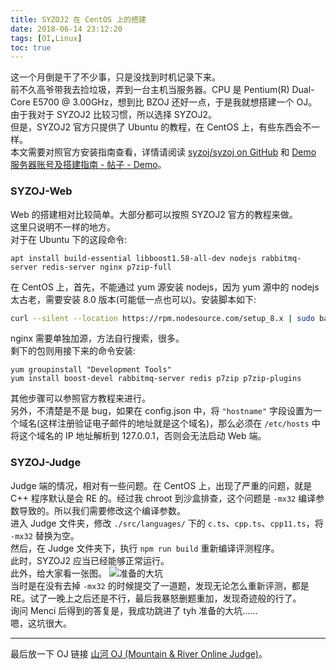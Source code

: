 ```yaml
---
title: SYZOJ2 在 CentOS 上的搭建
date: 2018-06-14 23:12:20
tags: [OI,Linux]
toc: true
---
```

这一个月倒是干了不少事，只是没找到时机记录下来。  
前不久高爷带我去捡垃圾，弄到一台主机当服务器。CPU 是 Pentium(R) Dual-Core E5700 @ 3.00GHz，想到比 BZOJ 还好一点，于是我就想搭建一个 OJ。  
由于我对于 SYZOJ2 比较习惯，所以选择 SYZOJ2。  
但是，SYZOJ2 官方只提供了 Ubuntu 的教程，在 CentOS 上，有些东西会不一样。  
本文需要对照官方安装指南查看，详情请阅读 [syzoj/syzoj on GitHub](https://github.com/syzoj/syzoj/) 和 [Demo 服务器账号及搭建指南 - 帖子 - Demo](https://syzoj-demo.t123yh.xyz:20170/article/1)。

### SYZOJ-Web
Web 的搭建相对比较简单。大部分都可以按照 SYZOJ2 官方的教程来做。  
这里只说明不一样的地方。  
对于在 Ubuntu 下的这段命令:
```
apt install build-essential libboost1.58-all-dev nodejs rabbitmq-server redis-server nginx p7zip-full
```
在 CentOS 上，首先，不能通过 yum 源安装 nodejs，因为 yum 源中的 nodejs 太古老，需要安装 8.0 版本(可能低一点也可以)。安装脚本如下:
```bash
curl --silent --location https://rpm.nodesource.com/setup_8.x | sudo bash -
```
nginx 需要单独加源，方法自行搜索，很多。  
剩下的包则用接下来的命令安装:
```
yum groupinstall "Development Tools"
yum install boost-devel rabbitmq-server redis p7zip p7zip-plugins
```
其他步骤可以参照官方教程来进行。  
另外，不清楚是不是 bug，如果在 config.json 中，将 `"hostname"` 字段设置为一个域名(这样注册验证电子邮件的地址就是这个域名)，那么必须在 `/etc/hosts` 中将这个域名的 IP 地址解析到 127.0.0.1，否则会无法启动 Web 端。

### SYZOJ-Judge
Judge 端的情况，相对有一些问题。在 CentOS 上，出现了严重的问题，就是 C++ 程序默认是会 RE 的。经过我 chroot 到沙盒排查，这个问题是 `-mx32` 编译参数导致的。所以我们需要修改这个编译参数。  
进入 Judge 文件夹，修改 `./src/languages/` 下的 `c.ts`、`cpp.ts`、`cpp11.ts`，将 `-mx32` 替换为空。  
然后，在 Judge 文件夹下，执行 `npm run build` 重新编译评测程序。  
此时，SYZOJ2 应当已经能够正常运行。  
此外，给大家看一张图。
![准备的大坑](https://static.imvictor.tech/data/201806/syzoj_bincache.jpg)  
当时是在没有去掉 `-mx32` 的时候提交了一道题，发现无论怎么重新评测，都是 RE。试了一晚上之后还是不行，最后我暴怒删题重加，发现奇迹般的行了。  
询问 Menci 后得到的答复是，我成功跳进了 tyh 准备的大坑……  
嗯，这坑很大。

----

最后放一下 OJ 链接 [山河 OJ (Mountain & River Online Judge)](https://mr.imvictor.tech/)。
